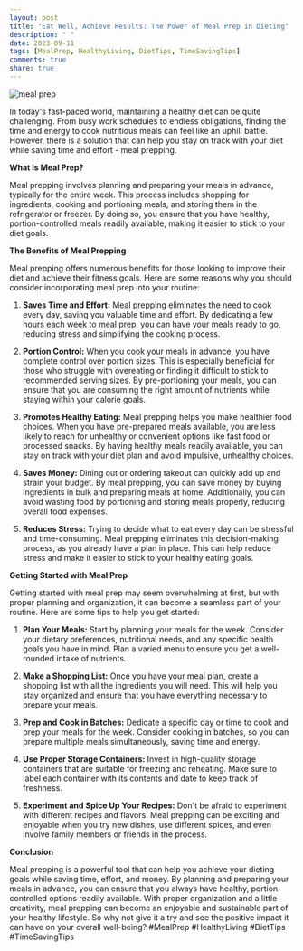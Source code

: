 ```yaml
---
layout: post
title: "Eat Well, Achieve Results: The Power of Meal Prep in Dieting"
description: " "
date: 2023-09-11
tags: [MealPrep, HealthyLiving, DietTips, TimeSavingTips]
comments: true
share: true
---
```


![meal prep](https://images.unsplash.com/photo-1564041468-a2c1a2f9b8d1)

In today's fast-paced world, maintaining a healthy diet can be quite challenging. From busy work schedules to endless obligations, finding the time and energy to cook nutritious meals can feel like an uphill battle. However, there is a solution that can help you stay on track with your diet while saving time and effort - meal prepping.

**What is Meal Prep?**

Meal prepping involves planning and preparing your meals in advance, typically for the entire week. This process includes shopping for ingredients, cooking and portioning meals, and storing them in the refrigerator or freezer. By doing so, you ensure that you have healthy, portion-controlled meals readily available, making it easier to stick to your diet goals.

**The Benefits of Meal Prepping**

Meal prepping offers numerous benefits for those looking to improve their diet and achieve their fitness goals. Here are some reasons why you should consider incorporating meal prep into your routine:

1. **Saves Time and Effort:** Meal prepping eliminates the need to cook every day, saving you valuable time and effort. By dedicating a few hours each week to meal prep, you can have your meals ready to go, reducing stress and simplifying the cooking process.

2. **Portion Control:** When you cook your meals in advance, you have complete control over portion sizes. This is especially beneficial for those who struggle with overeating or finding it difficult to stick to recommended serving sizes. By pre-portioning your meals, you can ensure that you are consuming the right amount of nutrients while staying within your calorie goals.

3. **Promotes Healthy Eating:** Meal prepping helps you make healthier food choices. When you have pre-prepared meals available, you are less likely to reach for unhealthy or convenient options like fast food or processed snacks. By having healthy meals readily available, you can stay on track with your diet plan and avoid impulsive, unhealthy choices.

4. **Saves Money:** Dining out or ordering takeout can quickly add up and strain your budget. By meal prepping, you can save money by buying ingredients in bulk and preparing meals at home. Additionally, you can avoid wasting food by portioning and storing meals properly, reducing overall food expenses.

5. **Reduces Stress:** Trying to decide what to eat every day can be stressful and time-consuming. Meal prepping eliminates this decision-making process, as you already have a plan in place. This can help reduce stress and make it easier to stick to your healthy eating goals.

**Getting Started with Meal Prep**

Getting started with meal prep may seem overwhelming at first, but with proper planning and organization, it can become a seamless part of your routine. Here are some tips to help you get started:

1. **Plan Your Meals:** Start by planning your meals for the week. Consider your dietary preferences, nutritional needs, and any specific health goals you have in mind. Plan a varied menu to ensure you get a well-rounded intake of nutrients.

2. **Make a Shopping List:** Once you have your meal plan, create a shopping list with all the ingredients you will need. This will help you stay organized and ensure that you have everything necessary to prepare your meals.

3. **Prep and Cook in Batches:** Dedicate a specific day or time to cook and prep your meals for the week. Consider cooking in batches, so you can prepare multiple meals simultaneously, saving time and energy.

4. **Use Proper Storage Containers:** Invest in high-quality storage containers that are suitable for freezing and reheating. Make sure to label each container with its contents and date to keep track of freshness.

5. **Experiment and Spice Up Your Recipes:** Don't be afraid to experiment with different recipes and flavors. Meal prepping can be exciting and enjoyable when you try new dishes, use different spices, and even involve family members or friends in the process.

**Conclusion**

Meal prepping is a powerful tool that can help you achieve your dieting goals while saving time, effort, and money. By planning and preparing your meals in advance, you can ensure that you always have healthy, portion-controlled options readily available. With proper organization and a little creativity, meal prepping can become an enjoyable and sustainable part of your healthy lifestyle. So why not give it a try and see the positive impact it can have on your overall well-being? #MealPrep #HealthyLiving #DietTips #TimeSavingTips